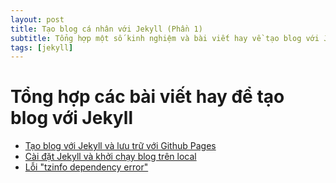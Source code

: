 ```yaml
---
layout: post
title: Tạo blog cá nhân với Jekyll (Phần 1)
subtitle: Tổng hợp một số kinh nghiệm và bài viết hay về tạo blog với Jekyll
tags: [jekyll]
---
```


# Tổng hợp các bài viết hay để tạo blog với Jekyll
* [Tạo blog với Jekyll và lưu trữ với Github Pages](https://blog.vietanhdev.com/posts/xay-dung-website-voi-jekyll/#t%E1%BA%A1i-sao-s%E1%BB%AD-d%E1%BB%A5ng-github-pages-%C4%91%E1%BB%83-l%C6%B0u-tr%E1%BB%AF-website-c%C3%A1-nh%C3%A2n)
* [Cài đặt Jekyll và khởi chạy blog trên local](https://help.github.com/en/github/working-with-github-pages/testing-your-github-pages-site-locally-with-jekyll)
* [Lỗi "tzinfo dependency error"](https://github.com/aron-bordin/neo-hpstr-jekyll-theme/issues/40)

